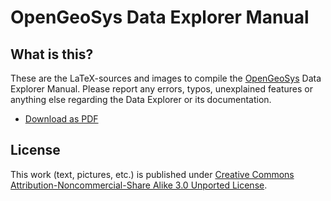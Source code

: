 # OpenGeoSys Data Explorer Manual #

## What is this? ##

These are the LaTeX-sources and images to compile the [OpenGeoSys](http://www.opengeosys.org) Data Explorer Manual. Please report any errors, typos, unexplained features or anything else
regarding the Data Explorer or its documentation.

- [Download as PDF](http://docs.opengeosys.org/assets/releases/head/docs/DataExplorer-Manual.pdf)

## License ##

This work (text, pictures, etc.) is published under [Creative Commons Attribution-Noncommercial-Share Alike 3.0 Unported License](http://creativecommons.org/licenses/by-nc-sa/3.0/).
